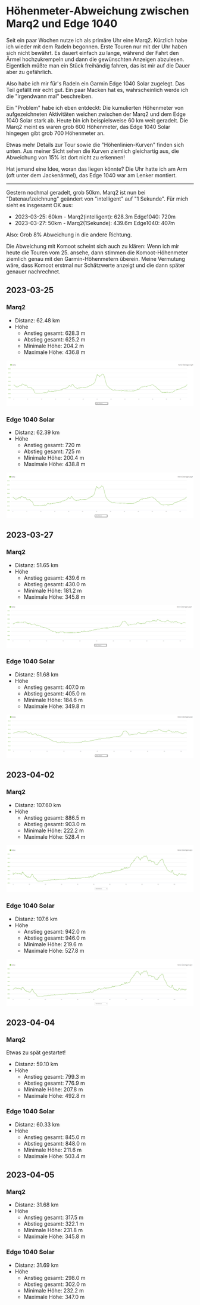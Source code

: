 Höhenmeter-Abweichung zwischen Marq2 und Edge 1040
==================================================

Seit ein paar Wochen nutze ich als primäre Uhr eine Marq2.
Kürzlich habe ich wieder mit dem Radeln begonnen. Erste Touren
nur mit der Uhr haben sich nicht bewährt. Es dauert einfach
zu lange, während der Fahrt den Ärmel hochzukrempeln und
dann die gewünschten Anzeigen abzulesen. Eigentlich müßte man
ein Stück freihändig fahren, das ist mir auf die Dauer
aber zu gefährlich.

Also habe ich mir für's Radeln ein Garmin Edge 1040 Solar zugelegt.
Das Teil gefällt mir echt gut. Ein paar Macken hat es,
wahrscheinlich werde ich die "irgendwann mal" beschreiben.

Ein "Problem" habe ich eben entdeckt: Die kumulierten Höhenmeter
von aufgezeichneten Aktivitäten weichen zwischen der Marq2 und
dem Edge 1040 Solar stark ab. Heute bin ich beispielsweise
60 km weit geradelt. Die Marq2 meint es waren grob 600 Höhenmeter,
das Edge 1040 Solar hingegen gibt grob 700 Höhenmeter an.

Etwas mehr Details zur Tour sowie die "Höhenlinien-Kurven"
finden sich unten. Aus meiner Sicht sehen die Kurven ziemlich
gleichartig aus, die Abweichung von 15% ist dort nicht zu erkennen!

Hat jemand eine Idee, woran das liegen könnte? Die Uhr hatte
ich am Arm (oft unter dem Jackenärmel), das Edge 1040 war
am Lenker montiert.

----------

Gestern nochmal geradelt, grob 50km. Marq2 ist nun bei "Datenaufzeichnung" geändert von "intelligent" auf "1 Sekunde". Für mich sieht es insgesamt OK aus:

- 2023-03-25: 60km - Marq2(intelligent): 628.3m Edge1040: 720m
- 2023-03-27: 50km - Marq2(1Sekunde): 439.6m Edge1040: 407m

Also: Grob 8% Abweichung in die andere Richtung.

Die Abweichung mit Komoot scheint sich auch zu klären: Wenn ich mir heute die Touren vom 25. ansehe, dann stimmen
die Komoot-Höhenmeter ziemlich genau mit den Garmin-Höhenmetern überein. Meine Vermutung wäre, dass Komoot erstmal nur Schätzwerte anzeigt und die dann später genauer nachrechnet.

2023-03-25
----------

### Marq2

- Distanz: 62.48 km
- Höhe
  - Anstieg gesamt: 628.3 m
  - Abstieg gesamt: 625.2 m
  - Minimale Höhe: 204.2 m
  - Maximale Höhe: 436.8 m

![Höhenlinie Marq2](m2-2023-03-25_hoehe.png)

### Edge 1040 Solar

- Distanz: 62.39 km
- Höhe
  - Anstieg gesamt: 720 m
  - Abstieg gesamt: 725 m
  - Minimale Höhe: 200.4 m
  - Maximale Höhe: 438.8 m

![Höhenlinie Edge1040](e1040-2023-03-25_hoehe.png)

2023-03-27
----------

### Marq2

- Distanz: 51.65 km
- Höhe
  - Anstieg gesamt: 439.6 m
  - Abstieg gesamt: 430.0 m
  - Minimale Höhe: 181.2 m
  - Maximale Höhe: 345.8 m

![Höhenlinie Marq2](m2-2023-03-27_hoehe.png)

### Edge 1040 Solar

- Distanz: 51.68 km
- Höhe
  - Anstieg gesamt: 407.0 m
  - Abstieg gesamt: 405.0 m
  - Minimale Höhe: 184.6 m
  - Maximale Höhe: 349.8 m

![Höhenlinie Edge1040](e1040-2023-03-27_hoehe.png)

2023-04-02
----------

### Marq2

- Distanz: 107.60 km
- Höhe
  - Anstieg gesamt: 886.5 m
  - Abstieg gesamt: 903.0 m
  - Minimale Höhe: 222.2 m
  - Maximale Höhe: 528.4 m

![Höhenlinie Marq2](m2-2023-04-02_hoehe.png)

### Edge 1040 Solar

- Distanz: 107.6 km
- Höhe
  - Anstieg gesamt: 942.0 m
  - Abstieg gesamt: 946.0 m
  - Minimale Höhe: 219.6 m
  - Maximale Höhe: 527.8 m

![Höhenlinie Edge1040](e1040-2023-04-02_hoehe.png)

2023-04-04
----------

### Marq2

Etwas zu spät gestartet!

- Distanz: 59.10 km
- Höhe
  - Anstieg gesamt: 799.3 m
  - Abstieg gesamt: 776.9 m
  - Minimale Höhe: 207.8 m
  - Maximale Höhe: 492.8 m

### Edge 1040 Solar

- Distanz: 60.33 km
- Höhe
  - Anstieg gesamt: 845.0 m
  - Abstieg gesamt: 848.0 m
  - Minimale Höhe: 211.6 m
  - Maximale Höhe: 503.4 m

2023-04-05
----------

### Marq2

- Distanz: 31.68 km
- Höhe
  - Anstieg gesamt: 317.5 m
  - Abstieg gesamt: 322.1 m
  - Minimale Höhe: 231.8 m
  - Maximale Höhe: 345.8 m

### Edge 1040 Solar

- Distanz: 31.69 km
- Höhe
  - Anstieg gesamt: 298.0 m
  - Abstieg gesamt: 302.0 m
  - Minimale Höhe: 232.2 m
  - Maximale Höhe: 347.0 m
